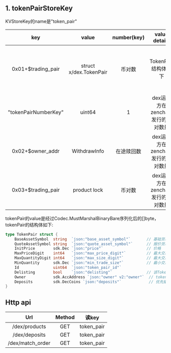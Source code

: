 ## 1. tokenPairStoreKey

KVStoreKey的name是"token_pair"

|       key                |          value           |   number(key) |    value details    | Value size |         Clean up         |      备注       |
| :----------------------: | :----------------------: | :----------: | :-----------------: | :--------: | :----------------------: | :-------------: |
|    0x01+$trading_pair   | struct x/dex.TokenPair    |   币对数      | TokenPair结构体如下 |    <1k     | 有接口删除上交易所的币对 | 存的交易币对的详细信息 |
| "tokenPairNumberKey"     |        uint64            |      1        |  dex运营方在zenchain发行的币对数量  |  <1k |                | 存的zenchain交易币对的数量 |
|     0x02+$owner_addr     |        WithdrawInfo      |  在途赎回数   |  dex运营方在zenchain发行的币对数量  |  <1k |                | 存的zenchain交易币对的数量 |
|     0x03+$trading_pair   |        product lock      |   币对数      |  dex运营方在zenchain发行的币对数量  |  <1k |                | 存的zenchain交易币对的数量 |

tokenPair的value是经过Codec.MustMarshalBinaryBare序列化后的[]byte，tokenPair的结构体如下:

```go
type TokenPair struct {
	BaseAssetSymbol  string  `json:"base_asset_symbol"`		  // 基础货币
	QuoteAssetSymbol string  `json:"quote_asset_symbol"`	  // 报价货币
	InitPrice        sdk.Dec `json:"price"`					  // 价格
	MaxPriceDigit    int64   `json:"max_price_digit"`	 	  // 最大交易价格的小数点位数
	MaxQuantityDigit int64   `json:"max_size_digit"`		  // 最大交易数量的小数点位数
	MinQuantity      sdk.Dec `json:"min_trade_size"`		  // 最小交易数量
	Id               uint64  `json:"token_pair_id"`
	Delisting        bool    `json:"delisting"` 		      // 该TokenPair是否处于提案下线中 delisting
	Owner            sdk.AccAddress `json:"owner" v2:"owner"`  // token的所有者
	Deposits		 sdk.DecCoins `json:"deposits"`            // 优先撮合成交金
}
```



## Http api

|       Url        | Method |       读key       |
| :--------------: | :----: | :--------------: |
| /dex/products    |  GET   | token_pair       |
| /dex/deposits    |  GET   | token_pair       |
| /dex/match_order |  GET   | token_pair       |



